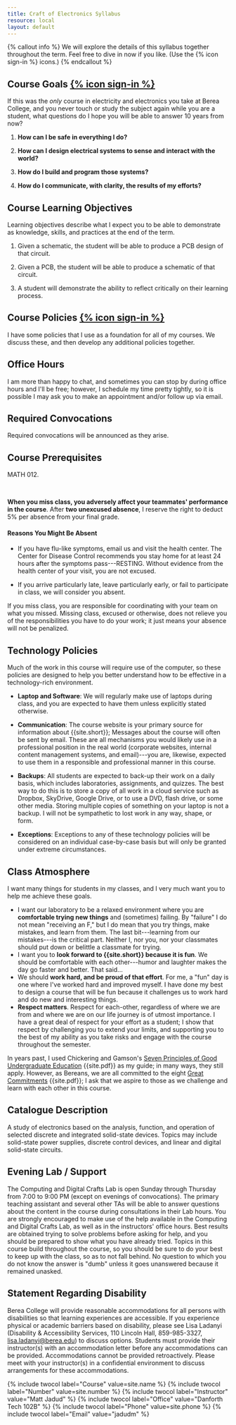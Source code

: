 ```yaml
---
title: Craft of Electronics Syllabus
resource: local
layout: default
---
```



<div id="drawing"> </div>

<script type="text/javascript">
// Creates canvas 320 × 200 at 10, 50
var paper = Raphael("drawing", 320, 200);

// x,y,width,height,corner radius

var title = paper.rect(0,0,120,25);
var txt = paper.text(60, 15, "Community").scale(1.5, 1.5);

var dims = paper.rect(0,25,120,25);

var dimensions = Array(6);
var colors = ['#006', '#006600', '#660099', '#FF0033', '#FF6600', '#FFFF99'];
for (i = 0 ; i < 6; i++) {
  dimensions[i] = paper.rect(0 + i*20, 25, 20, 25);  
  dimensions[i].attr("fill", colors[i]);
}

// Sets the stroke attribute of the circle to white
circle.attr("stroke", "#000");

</script>

{% callout info %}
We will explore the details of this syllabus together throughout the term. Feel free to dive in now if you like. (Use the {% icon sign-in %} icons.)
{% endcallout %}


## Course Goals  [{% icon sign-in %}](syllabus/course-goals.html)
If this was the *only* course in electricity and electronics you take at Berea College, and you never touch or study the subject again while you are a student, what questions do I hope you will be able to answer 10 years from now?

1. **How can I be safe in everything I do?** <br/>

1. **How can I design electrical systems to sense and interact with the world?** <br/>

1. **How do I build and program those systems?** <br/>

1. **How do I communicate, with clarity, the results of my efforts?** <br/>

## Course Learning Objectives

<!-- http://teachingcommons.depaul.edu/Course_Design/developing_a_course/goals.html -->
<!-- http://ets.tlt.psu.edu/learningdesign/objectives/writingobjectives -->
<!-- http://www.cmu.edu/teaching/designteach/design/learningobjectives-samples/index.html -->
<!-- http://www.cmu.edu/teaching/designteach/design/learningobjectives.html -->

Learning objectives describe what I expect you to be able to demonstrate as knowledge, skills, and practices at the end of the term.



1. Given a schematic, the student will be able to produce a PCB design of that circuit. 

1. Given a PCB, the student will be able to produce a schematic of that circuit.

1. A student will demonstrate the ability to reflect critically on their learning process.

## Course Policies [{% icon sign-in %}](syllabus/course-policies.html)

I have some policies that I use as a foundation for all of my courses. We discuss these, and then develop any additional policies together.

## Office Hours

I am more than happy to chat, and sometimes you can stop by during office hours and I'll be free; however, I schedule my time pretty tightly, so it is possible I may ask you to make an appointment and/or follow up via email.



## Required Convocations

Required convocations will be announced as they arise.

## Course Prerequisites

MATH 012.


<br/>

<strong>When you miss class, you adversely affect your teammates' performance in the course</strong>. After **two unexcused absence**, I reserve the right to deduct 5% per absence from your final grade. 

#### Reasons You Might Be Absent

* If you have flu-like symptoms, email us and visit the health center. The Center for Disease Control recommends you stay home for at least 24 hours after the symptoms pass---RESTING. Without evidence from the health center of your visit, you are not excused.

* If you arrive particularly late, leave particularly early, or fail to participate in class, we will consider you absent.

If you miss class, you are responsible for coordinating with your team on what you missed. Missing class, excused or otherwise, does not relieve you of the responsibilities you have to do your work; it just means your absence will not be penalized.

## Technology Policies 

Much of the work in this course will require use of the computer, so these policies are designed to help you better understand how to be effective in a technology-rich environment. 

* **Laptop and Software**: We will regularly make use of laptops during class, and you are expected to have them unless explicitly stated otherwise.

* **Communication**: The course website is your primary source for information about {{site.short}}; Messages about the course will often be sent by email. These are all mechanisms you would likely use in a professional position in the real world (corporate websites, internal content management systems, and email)---you are, likewise, expected to use them in a responsible and professional manner in this course.

* **Backups**: All students are expected to back-up their work on a daily basis, which includes laboratories, assignments, and quizzes. The best way to do this is to store a copy of all work in a cloud service such as Dropbox, SkyDrive, Google Drive, or to use a DVD, flash drive, or some other media. Storing multiple copies of something on your laptop is not a backup. I will not be sympathetic to lost work in any way, shape, or form.

* **Exceptions**: Exceptions to any of these technology policies will be considered on an individual case-by-case basis but will only be granted under extreme circumstances. 

## Class Atmosphere

I want many things for students in my classes, and I very much want you to help me achieve these goals. 

* I want our laboratory to be a relaxed environment where you are **comfortable trying new things** and (sometimes) failing. By "failure" I do not mean "receiving an F," but I do mean that you try things, make mistakes, and learn from them. The last bit---learning from our mistakes---is the critical part. Neither I, nor you, nor your classmates should put down or belittle a classmate for trying.
* I want you to **look forward to {{site.short}} because it is fun**. We should be comfortable with each other---humor and laughter makes the day go faster and better. That said...
* We should **work hard, and be proud of that effort**. For me, a "fun" day is one where I've worked hard and improved myself. I have done my best to design a course that will be fun because it challenges us to work hard and do new and interesting things.
* **Respect matters**. Respect for each-other, regardless of where we are from and where we are on our life journey is of utmost importance. I have a great deal of respect for your effort as a student; I show that respect by challenging you to extend your limits, and supporting you to the best of my ability as you take risks and engage with the course throughout the semester. 

In years past, I used Chickering and Gamson's [Seven Principles of Good Undergraduate Education]({{site.media}}/seven-principles.pdf) {{site.pdf}} as my guide; in many ways, they still apply. However, as Bereans, we are all committed to the eight [Great Commitments]({{site.media}}/berea-college-great-commitments.pdf) {{site.pdf}}; I ask that we aspire to those as we challenge and learn with each other in this course.

## Catalogue Description

A study of electronics based on the analysis, function, and operation of selected discrete and integrated solid-state devices. Topics may include solid-state power supplies, discrete control devices, and linear and digital solid-state circuits.

## Evening Lab / Support

The Computing and Digital Crafts Lab is open Sunday through Thursday from 7:00 to 9:00 PM (except on evenings of convocations). The primary teaching assistant and several other TAs will be able to answer questions about the content in the course during consultations in their  Lab hours. You are strongly encouraged to make use of the help available in the Computing and Digital Crafts Lab, as well as in the instructors' office hours. Best results are obtained trying to solve problems before asking for help, and you should be prepared to show what you have already tried. Topics in this course build throughout the course, so you should be sure to do your best to keep up with the class, so as to not fall behind. No question to which you do not know the answer is "dumb" unless it goes unanswered because it remained unasked. 

## Statement Regarding Disability

Berea College will provide reasonable accommodations for all persons with disabilities so that learning experiences are accessible. If you experience physical or academic barriers based on disability, please see Lisa Ladanyi (Disability & Accessibility Services, 110 Lincoln Hall, 859-985-3327, lisa.ladanyi@berea.edu) to discuss options. Students must provide their instructor(s) with an accommodation letter before any accommodations can be provided. Accommodations cannot be provided retroactively. Please meet with your instructor(s) in a confidential environment to discuss arrangements for these accommodations.


{% include twocol label="Course" value=site.name %}
{% include twocol label="Number" value=site.number %}
{% include twocol label="Instructor" value="Matt Jadud" %}
{% include twocol label="Office" value="Danforth Tech 102B" %}
{% include twocol label="Phone" value=site.phone %}
{% include twocol label="Email" value="jadudm" %}
